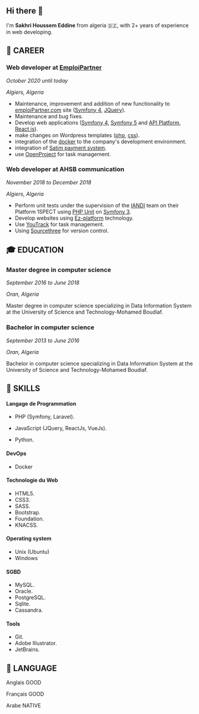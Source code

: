 ## Hi there 👋



I'm **Sakhri Houssem Eddine** from algeria :algeria:, with 2+ years of experience in web developing.


## :briefcase: CAREER

### **Web developer** at [EmploiPartner](https://www.emploiPartner.com)
_October 2020 until today_

_Algiers, Algeria_

- Maintenance, improvement and addition of new functionality to [emploiPartner.com](https://www.emploiPartner.com) site ([Symfony 4](https://symfony.com), [JQuery](https://jquery.com)).
- Maintenance and bug fixes.
- Develop web applications ([Symfony 4](https://symfony.com), [Symfony 5](https://symfony.com) and [API Platform](https://api-platform.com), [React js](https://reactjs.org)).
- make changes on Wordpress templates ([php](https://www.php.net), [css](https://www.w3.org/Style/CSS/Overview.en.html)).
- integration of the [docker](https://www.docker.com) to the company's development environment.
- integration of [Satim payment system](https://www.satim.dz/z).
- use [OpenProject](https://www.openproject.org/) for task management.

### **Web developer** at AHSB communication
_November 2018 to December 2018_

_Algiers, Algeria_ 

- Perform unit tests under the supervision of the [IANDI](http://iandi.fr/) team on their Platform 1SPECT using [PHP Unit](https://phpunit.de) on [Symfony 3](https://symfony.com/doc/3.0/page_creation.html).
- Develop websites using [Ez-platform](https://www.ezplatform.com) technology.
- Use [YouTrack](https://www.jetbrains.com/youtrack) for task management.
- Using [Sourcethree](https://www.ezplatform.com) for version control.

## :mortar_board:  EDUCATION

### Master degree in computer science
_September 2016 to June 2018_

_Oran, Algeria_

Master degree in computer science specializing in Data Information System at the University of Science and Technology-Mohamed Boudiaf.

### Bachelor in computer science
_September 2013 to June 2016_

_Oran, Algeria_

Bachelor in computer science specializing in Data Information System at the University of Science and Technology-Mohamed Boudiaf.

## :wrench:  SKILLS

#### Langage de Programmation

- PHP (Symfony, Laravel).

- JavaScript (JQuery, ReactJs, VueJs).

- Python.

####	DevOps
- Docker

#### Technologie du Web
- HTML5.
- CSS3.
- SASS.
- Bootstrap.
- Foundation.
- KNACSS.

#### Operating system
- Unix (Ubuntu)
- Windows

#### SGBD
- MySQL.
- Oracle.
- PostgreSQL.
- Sqlite.
- Cassandra.

#### Tools
- Git.
- Adobe Illustrator.
- JetBrains.

## :microphone:  LANGUAGE

Anglais	GOOD

Français	GOOD

Arabe	NATIVE
